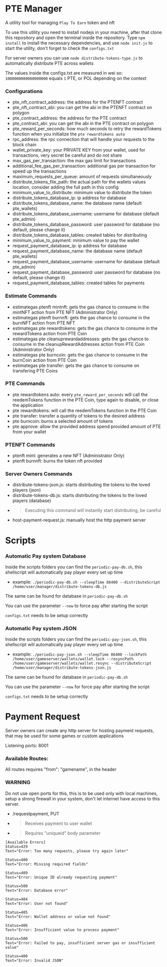 # PTE Manager
A utility tool for managing ``Play To Earn`` token and nft

To use this utility you need to install nodejs in your machine, after that clone this repository and open the terminal inside the repository.
Type ``npm install`` to install the necessary dependencies, and use ``node init.js`` to start the utility, don't forget to check the ``configs.txt``

For server owners you can use ``node distribute-tokens-type.js`` to automatically distribute PTE across wallets

The values inside the configs.txt are measured in wei so: ``1000000000000000000`` equals ``1`` PTE, or POL depending on the context

### Configurations
- pte_nft_contract_address: the address for the PTENFT contract
- pte_nft_contract_abi: you can get the abi in the PTENFT contract on polygon
- pte_contract_address: the address for the PTE contract
- pte_contract_abi: you can get the abi in the PTE contract on polygon
- pte_reward_per_seconds: how much seconds to retry the rewardTokens function when you initialize the ``pte rewardtokens auto``
- rpc_address: the rpc connection that will handle your requests to the block chain
- wallet_private_key: your PRIVATE KEY from your wallet, used for transactions, very secret be careful and do not share
- max_gas_per_transaction: the max gas limit for transactions
- additional_fee_gas_per_transaction: additional gas per transaction for speed up the transactions
- maximum_requests_per_queue: amount of requests simultaneously
- distribute_tokens_file_path: the actual path for the wallets values location, consider adding the full path in this config
- minimum_value_to_distribute: minimum value to distribute the token
- distribute_tokens_database_ip: ip address for database
- distribute_tokens_database_name: the database name (default pte_wallets)
- distribute_tokens_database_username: username for database (default pte_admin)
- distribute_tokens_database_password: user password for database (no default, please change it)
- distribute_tokens_database_tables: created tables for distributing
- minimum_value_to_payment: minimum value to pay the wallet
- request_payment_database_ip: ip address for database
- request_payment_database_name: the database name (default pte_wallets)
- request_payment_database_username: username for database (default pte_admin)
- request_payment_database_password: user password for database (no default, please change it)
- request_payment_database_tables: created tables for payments

### Estimate Commands
- estimategas ptenft mintnft: gets the gas chance to consume in the mintNFT action from PTE NFT (Administrator Only)
- estimategas ptenft burnnft: gets the gas chance to consume in the burnNFT action from PTE NFT
- estimategas pte rewardtokens: gets the gas chance to consume in the rewardTokens action from PTE Coin
- estimategas pte cleanuprewardaddresses: gets the gas chance to consume in the cleanupRewardAddresses action from PTE Coin (Administrator Only)
- estimategas pte burncoin: gets the gas chance to consume in the burnCoin action from PTE Coin
- estimategas pte transfer: gets the gas chance to consume on transfering PTE Coins

### PTE Commands
- pte rewardtokens auto: every ``pte_reward_per_seconds`` will call the reedemTokens function in the PTE Coin, type again to disable, or close the application
- pte rewardtokens: will call the reedemTokens function in the PTE Coin
- pte transfer: transfer a quantity of tokens to the desired address
- pte burncoin: burns a selected amount of tokens
- pte approve: allow the provided address spend provided amount of PTE from your wallet

### PTENFT Commands
- ptenft mint: generates a new NFT (Administrator Only)
- ptenft burnnft: burns the token nft provided

### Server Owners Commands
- distribute-tokens-json.js: starts distributing the tokens to the loved players (json)
- distribute-tokens-db.js: starts distributing the tokens to the loved players (database)
- > Executing this command will instantly start distributing, be careful
- host-payment-request.js: manually host the http payment server

# Scripts

### Automatic Pay system Database
Inside the scripts folders you can find the ``periodic-pay-db.sh``, this shellscript will automatically pay player every set up time
- example: ``./periodic-pay-db.sh --sleepTime 86400 --distributeScript /home/user/manager/distribute-tokens-db.js``

The same can be found for database in ``periodic-pay-db.sh``

You can use the parameter ``--now`` to force pay after starting the script

``configs.txt`` needs to be setup correctly

### Automatic Pay system JSON
Inside the scripts folders you can find the ``periodic-pay-json.sh``, this shellscript will automatically pay player every set up time
- example: ``./periodic-pay-json.sh --sleepTime 86400 --lockPath /home/user/gameserver/wallets/wallet.lock --resyncPath /home/user/gameserver/wallets/wallet.resync --distributeScript /home/user/manager/distribute-tokens-json.js``

The same can be found for database in ``periodic-pay-db.sh``

You can use the parameter ``--now`` for force pay after starting the script

``configs.txt`` needs to be setup correctly

# Payment Request
Server owners can create any http server for hosting payment requests, that may be used for some games or custom applications

Listening ports: 8001

### Available Routes:
All routes requires "from": "gamename", in the header

### WARNING
Do not use open ports for this, this is to be used only with local machines, setup a strong firewall in your system, don't let internet have access to this server.

- /requestpayment, PUT
- > Receives payment to user wallet
- > Requires "uniqueid" body parameter
```
[Available Errors]
Status=429
Text="Error: Too many requests, please try again later"

Status=400
Text="Error: Missing required fields"

Status=409
Text="Error: Unique ID already requesting payment"

Status=500
Text="Error: Database error"

Status=404
Text="Error: User not found"

Status=405
Text="Error: Wallet address or value not found"

Status=406
Text="Error: Insufficient value to process payment"

Status=500
Text="Error: Failed to pay, insufficient server gas or insufficient value"

Status=400
Text="Error: Invalid JSON"
```